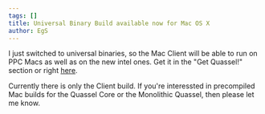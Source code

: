 ```yaml
---
tags: []
title: Universal Binary Build available now for Mac OS X
author: EgS
---
```

I just switched to universal binaries, so the Mac Client will be able to run on PPC Macs as well as on the new intel ones. Get it in the "Get Quassel!" section or right <a href="/system/files/QuasselClient_MacOSX-universal_r585.dmg">here</a>.

Currently there is only the Client build. If you're interessted in precompiled Mac builds for the Quassel Core or the Monolithic Quassel, then please let me know.
